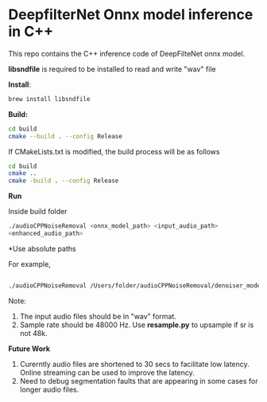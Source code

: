 
# DeepfilterNet Onnx model inference in C++

This repo contains the C++ inference code of DeepFilteNet onnx model. 

**libsndfile** is required to be installed to read and write "wav" file

**Install**:
```bash
brew install libsndfile
```

**Build:**

```bash
cd build 
cmake --build . --config Release
```

If CMakeLists.txt is modified, the build process will be as follows
```bash
cd build 
cmake ..
cmake -build . --config Release
```

**Run** 

Inside build folder 
```bash
./audioCPPNoiseRemoval <onnx_model_path> <input_audio_path>
<enhanced_audio_path>
```

*Use absolute paths

For example, 
```bash

./audioCPPNoiseRemoval /Users/folder/audioCPPNoiseRemoval/denoiser_model.onnx /Users/folder/audioCPPNoiseRemoval/Kal_Ho_Na_ho_Deb.wav ../enhanced_audio.wav
```

Note: 
1. The input audio files should be in "wav" format. 
2. Sample rate should be 48000 Hz. Use **resample.py** to upsample if sr is not 48k. 


**Future Work**

1. Curerntly audio files are shortened to 30 secs to facilitate low latency. Online streaming can be used to improve the latency.
2. Need to debug segmentation faults that are appearing in some cases for longer audio files. 